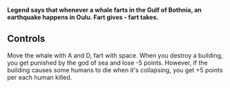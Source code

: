 **Legend says that whenever a whale farts in the Gulf of Bothnia, an earthquake happens in Oulu. Fart gives - fart takes.**

## Controls
Move the whale with A and D, fart with space. When you destroy a building, you get punished by the god of sea and lose -5 points. However, if the building causes some humans to die when it's collapsing, you get +5 points per each human killed.
